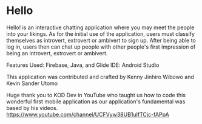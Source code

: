 # Hello

Hello! is an interactive chatting application where you may meet the people into your likings. 
As for the initial use of the application, users must classify themselves as introvert, extrovert or ambivert to sign up.
After being able to log in, users then can chat up people with other people's first impression of being an introvert, extrovert or ambivert.

Features Used: Firebase, Java, and Glide 
IDE: Android Studio

This application was contributed and crafted by Kenny Jinhiro Wibowo and Kevin Sander Utomo

Huge thank you to KOD Dev in YouTube who taught us how to code this wonderful first mobile application as our application's fundamental was based by his videos.
https://www.youtube.com/channel/UCFVyw38UB1uIfTCjc-fAPpA
